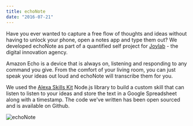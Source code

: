 ```yaml
---
title: echoNote
date: "2016-07-21"
---
```

Have you ever wanted to capture a free flow of thoughts and ideas without having to unlock your phone, open a notes app and type them out? We developed echoNote as part of a quantified self project for <a href="http://joylab.co.uk/">Joylab</a> - the digital innovation agency. 

Amazon Echo is a device that is always on, listening and responding to any command you give. From the comfort of your living room, you can just speak your ideas out loud and echoNote will transcribe them for you.

We used the <a href="https://github.com/amzn/alexa-skills-kit-js">Alexa Skills Kit</a> Node.js library to build a custom skill that can listen to listen to your ideas and store the text in a Google Spreadsheet along with a timestamp.  The code we've written has been open sourced and is available on Github. 

![echoNote](/img/echoNote.png)